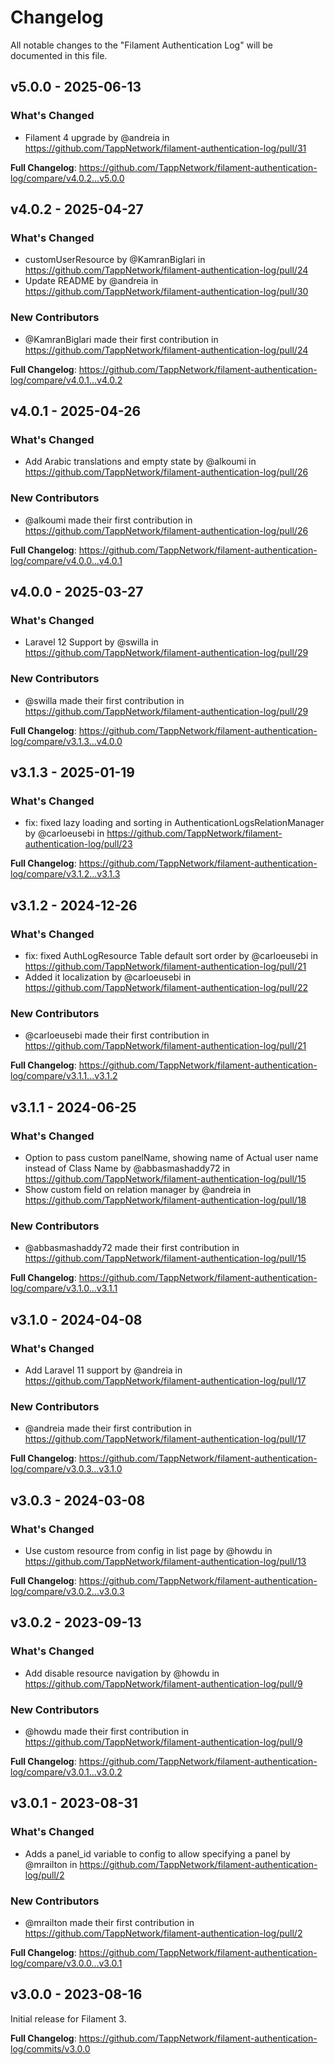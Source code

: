 # Changelog

All notable changes to the "Filament Authentication Log" will be documented in this file.

## v5.0.0 - 2025-06-13

### What's Changed

* Filament 4 upgrade by @andreia in https://github.com/TappNetwork/filament-authentication-log/pull/31

**Full Changelog**: https://github.com/TappNetwork/filament-authentication-log/compare/v4.0.2...v5.0.0

## v4.0.2 - 2025-04-27

### What's Changed

* customUserResource by @KamranBiglari in https://github.com/TappNetwork/filament-authentication-log/pull/24
* Update README by @andreia in https://github.com/TappNetwork/filament-authentication-log/pull/30

### New Contributors

* @KamranBiglari made their first contribution in https://github.com/TappNetwork/filament-authentication-log/pull/24

**Full Changelog**: https://github.com/TappNetwork/filament-authentication-log/compare/v4.0.1...v4.0.2

## v4.0.1 - 2025-04-26

### What's Changed

* Add Arabic translations and empty state by @alkoumi in https://github.com/TappNetwork/filament-authentication-log/pull/26

### New Contributors

* @alkoumi made their first contribution in https://github.com/TappNetwork/filament-authentication-log/pull/26

**Full Changelog**: https://github.com/TappNetwork/filament-authentication-log/compare/v4.0.0...v4.0.1

## v4.0.0 - 2025-03-27

### What's Changed

* Laravel 12 Support by @swilla in https://github.com/TappNetwork/filament-authentication-log/pull/29

### New Contributors

* @swilla made their first contribution in https://github.com/TappNetwork/filament-authentication-log/pull/29

**Full Changelog**: https://github.com/TappNetwork/filament-authentication-log/compare/v3.1.3...v4.0.0

## v3.1.3 - 2025-01-19

### What's Changed

* fix: fixed lazy loading and sorting in AuthenticationLogsRelationManager by @carloeusebi in https://github.com/TappNetwork/filament-authentication-log/pull/23

**Full Changelog**: https://github.com/TappNetwork/filament-authentication-log/compare/v3.1.2...v3.1.3

## v3.1.2 - 2024-12-26

### What's Changed

* fix: fixed AuthLogResource Table default sort order by @carloeusebi in https://github.com/TappNetwork/filament-authentication-log/pull/21
* Added it localization by @carloeusebi in https://github.com/TappNetwork/filament-authentication-log/pull/22

### New Contributors

* @carloeusebi made their first contribution in https://github.com/TappNetwork/filament-authentication-log/pull/21

**Full Changelog**: https://github.com/TappNetwork/filament-authentication-log/compare/v3.1.1...v3.1.2

## v3.1.1 - 2024-06-25

### What's Changed

* Option to pass custom panelName, showing name of Actual user name instead of Class Name by @abbasmashaddy72 in https://github.com/TappNetwork/filament-authentication-log/pull/15
* Show custom field on relation manager by @andreia in https://github.com/TappNetwork/filament-authentication-log/pull/18

### New Contributors

* @abbasmashaddy72 made their first contribution in https://github.com/TappNetwork/filament-authentication-log/pull/15

**Full Changelog**: https://github.com/TappNetwork/filament-authentication-log/compare/v3.1.0...v3.1.1

## v3.1.0 - 2024-04-08

### What's Changed

* Add Laravel 11 support by @andreia in https://github.com/TappNetwork/filament-authentication-log/pull/17

### New Contributors

* @andreia made their first contribution in https://github.com/TappNetwork/filament-authentication-log/pull/17

**Full Changelog**: https://github.com/TappNetwork/filament-authentication-log/compare/v3.0.3...v3.1.0

## v3.0.3 - 2024-03-08

### What's Changed

* Use custom resource from config in list page by @howdu in https://github.com/TappNetwork/filament-authentication-log/pull/13

**Full Changelog**: https://github.com/TappNetwork/filament-authentication-log/compare/v3.0.2...v3.0.3

## v3.0.2 - 2023-09-13

### What's Changed

- Add disable resource navigation by @howdu in https://github.com/TappNetwork/filament-authentication-log/pull/9

### New Contributors

- @howdu made their first contribution in https://github.com/TappNetwork/filament-authentication-log/pull/9

**Full Changelog**: https://github.com/TappNetwork/filament-authentication-log/compare/v3.0.1...v3.0.2

## v3.0.1 - 2023-08-31

### What's Changed

- Adds a panel_id variable to config to allow specifying a panel by @mrailton in https://github.com/TappNetwork/filament-authentication-log/pull/2

### New Contributors

- @mrailton made their first contribution in https://github.com/TappNetwork/filament-authentication-log/pull/2

**Full Changelog**: https://github.com/TappNetwork/filament-authentication-log/compare/v3.0.0...v3.0.1

## v3.0.0 - 2023-08-16

Initial release for Filament 3.

**Full Changelog**: https://github.com/TappNetwork/filament-authentication-log/commits/v3.0.0
